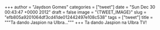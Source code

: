 
+++
author = "Jaydson Gomes"
categories = ["tweet"]
date = "Sun Dec 30 00:43:47 +0000 2012"
draft = false
image = "{TWEET_IMAGE}"
slug = "efb805a9201064df3cd41de012442497e108c538"
tags = ["tweet"]
title = """Ta dando Jaspion na Ulbra..."""
+++
Ta dando Jaspion na Ulbra TV!
